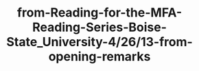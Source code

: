---
layout: manifest
title: from-Reading-for-the-MFA-Reading-Series-Boise-State_University-4/26/13-from-opening-remarks
manifest_name: from-reading-for-the-mfa-reading-series-boise-state_university-4-26-13-from-opening-remarks
---